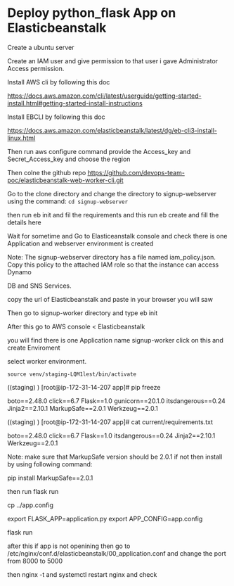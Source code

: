 # Deploy python_flask App on Elasticbeanstalk

Create a ubuntu server

Create an IAM user and give permission to that user i gave Administrator Access permission.

Install AWS cli by following this doc

https://docs.aws.amazon.com/cli/latest/userguide/getting-started-install.html#getting-started-install-instructions

Install EBCLI by following this doc

https://docs.aws.amazon.com/elasticbeanstalk/latest/dg/eb-cli3-install-linux.html

Then run aws configure command provide the Access_key and Secret_Access_key and choose the region

Then colne the github repo https://github.com/devops-team-poc/elasticbeanstalk-web-worker-cli.git 

Go to the clone directory and change the directory to signup-webserver using the command: ```cd signup-webserver``` 

then run eb init and fil the requirements and this run eb create and fill the details here

Wait for sometime and Go to Elasticeanstalk console and check there is one Application and webserver environment is created 

Note: The signup-webserver directory has a file named iam_policy.json. Copy this policy to the attached IAM role so that the instance can access Dynamo

DB and SNS Services.

copy the url of Elasticbeanstalk and paste in your browser you will saw 

Then go to signup-worker directory and type eb init 

After this go to AWS console < Elasticbeanstalk 

you will find there is one Application name signup-worker click on this and create Enviroment 

select worker environment.
 
``` source venv/staging-LQM1lest/bin/activate ```


((staging) ) [root@ip-172-31-14-207 app]# pip freeze

boto==2.48.0
click==6.7
Flask==1.0
gunicorn==20.1.0
itsdangerous==0.24
Jinja2==2.10.1
MarkupSafe==2.0.1
Werkzeug==2.0.1

((staging) ) [root@ip-172-31-14-207 app]# cat current/requirements.txt 

boto==2.48.0
click==6.7
Flask==1.0
itsdangerous==0.24
Jinja2==2.10.1
Werkzeug==2.0.1

Note: make sure that MarkupSafe version should be 2.0.1 if not then install by using following command: 

pip install MarkupSafe==2.0.1

then run flask run

cp ../app.config

export FLASK_APP=application.py
export APP_CONFIG=app.config

flask run

after this if app is not openining then go to /etc/nginx/conf.d/elasticbeanstalk/00_application.conf  and change the port from 8000 to 5000 

then nginx -t  and systemctl restart nginx and check
